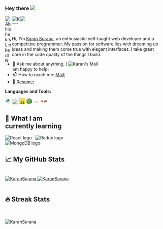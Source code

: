 ### Hey there <img src="https://media.giphy.com/media/hvRJCLFzcasrR4ia7z/giphy.gif" width="25px">
<a href="https://www.linkedin.com/in/karan-surana-1025b0153/">
  <img align="left" alt="Abhishek's LinkedIN" width="22px" src="https://raw.githubusercontent.com/peterthehan/peterthehan/master/assets/linkedin.svg" />
</a>
<a href="mailto:karansurana23@gmail.com">
  <img align="left" alt="Karan's Mail" width="26px" height="26px" src="https://img.icons8.com/fluent/100/000000/gmail.png" />
</a>

![](https://visitor-badge.glitch.me/badge?page_id=KaranSurana.KaranSurana)

<br />

Hi, I'm [Karan Surana](mailto:karansurana23@gmail.com), an enthusiastic self-taught web developer and a competitive programmer. My passion for software lies with dreaming up ideas and making them come true with elegant interfaces. I take great care in the code quality of the things I build.

<img align="right" alt="Karan's Mail" width="300px" height="300px" src="https://user-images.githubusercontent.com/70429983/117530358-60769100-affa-11eb-98c6-6e4089ca6c5b.gif"/>

- 💬 Ask me about anything, I am happy to help;
- 📫 How to reach me: [Mail](mailto:karansurana23@gmail.com);
- 📝 [Resume](https://drive.google.com/file/d/1tLZp4DDlNh-nj2NKqa6lD9zPWkQwiW94/view?usp=sharing);




**Languages and Tools:**  

<code><img height="20" src="https://raw.githubusercontent.com/github/explore/80688e429a7d4ef2fca1e82350fe8e3517d3494d/topics/python/python.png"></code>
<code><img height="20" src="https://banner2.cleanpng.com/20181122/krs/kisspng-java-programming-language-selenium-computer-softwa-july-2-16-halab-4-dev-5bf78387a7bb41.028192901542947719687.jpg"></code>
<code><img height="20" src="https://raw.githubusercontent.com/github/explore/80688e429a7d4ef2fca1e82350fe8e3517d3494d/topics/javascript/javascript.png"></code>
<code><img height="20" src="https://raw.githubusercontent.com/github/explore/80688e429a7d4ef2fca1e82350fe8e3517d3494d/topics/nodejs/nodejs.png"></code>
<code><img height="20" src="https://raw.githubusercontent.com/github/explore/80688e429a7d4ef2fca1e82350fe8e3517d3494d/topics/mysql/mysql.png"></code>
<code><img height="20" src="https://raw.githubusercontent.com/github/explore/80688e429a7d4ef2fca1e82350fe8e3517d3494d/topics/git/git.png"></code>
<br>
## 📖  What I am currently learning
<p align="left">
<img src="https://img.shields.io/badge/React-282C34?logo=react&logoColor=61DAFB" alt="React logo" title="React.js / React Native" height="25" />
&nbsp;
<img src="https://img.shields.io/badge/Redux-282C34?logo=redux&logoColor=764ABC" alt="Redux logo" title="Redux" height="25" />
<img src="https://img.shields.io/badge/MongoDB-282C34?logo=mongodb&logoColor=47A248" alt="MongoDB logo" title="MongoDB" height="25" />
</p>

## 📈 My GitHub Stats
<br>
<a href="https://github.com/KaranSurana/KaranSurana/"> <img src="https://github-readme-stats.vercel.app/api?username=KaranSurana&show_icons=true&theme=gotham" alt="KaranSurana" /> </a>
<a href="https://github.com/KaranSurana/KaranSurana/"> <img src="https://github-readme-stats.vercel.app/api/top-langs/?username=KaranSurana&hide=java,html&title_color=ffffff&text_color=c9cacc&icon_color=2bbc8a&bg_color=1d1f21" height="195" alt="KaranSurana" /> </a>
<br><br>

## 🔥 Streak Stats

<br><br>
<img src="https://github-readme-streak-stats.herokuapp.com/?user=KaranSurana&theme=black-ice" alt="KaranSurana"  />
